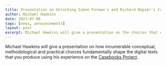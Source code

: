 ```yaml
---
title: Presentation on Unlocking Simon Forman's and Richard Napier's Casebooks by Michael Hawkins
author: Michael Hawkins
date: 2023-07-06
tags: [news, announcements]
layout: post
excerpt: Michael Hawkins will give a presentation on the choices that can shape the digital texts that you produce, using Forman and Napier's Casebooks as an example.
---
```


Michael Hawkins will give a presentation on how innumerable conceptual, methodological and practical choices fundamentally shape the digital texts that you produce using his experience on the [Casebooks Project](https://casebooks.lib.cam.ac.uk). 